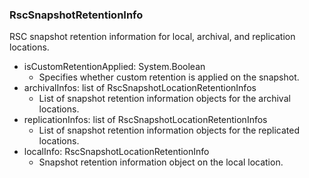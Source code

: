 ### RscSnapshotRetentionInfo
RSC snapshot retention information for local, archival, and replication locations.

- isCustomRetentionApplied: System.Boolean
  - Specifies whether custom retention is applied on the snapshot.
- archivalInfos: list of RscSnapshotLocationRetentionInfos
  - List of snapshot retention information objects for the archival locations.
- replicationInfos: list of RscSnapshotLocationRetentionInfos
  - List of snapshot retention information objects for the replicated locations.
- localInfo: RscSnapshotLocationRetentionInfo
  - Snapshot retention information object on the local location.
